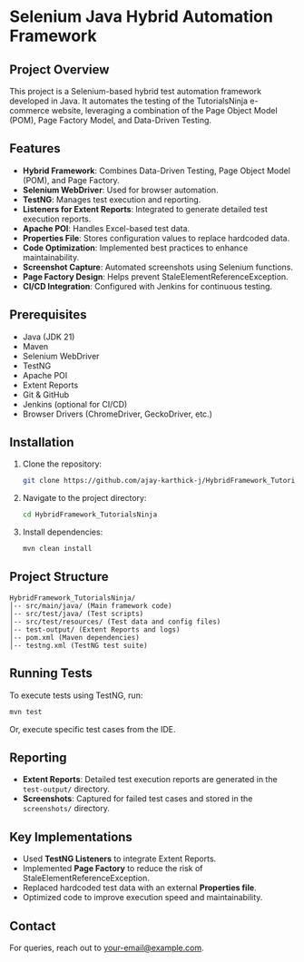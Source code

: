# Selenium Java Hybrid Automation Framework

## Project Overview
This project is a Selenium-based hybrid test automation framework developed in Java. It automates the testing of the TutorialsNinja e-commerce website, leveraging a combination of the Page Object Model (POM), Page Factory Model, and Data-Driven Testing.

## Features
- **Hybrid Framework**: Combines Data-Driven Testing, Page Object Model (POM), and Page Factory.
- **Selenium WebDriver**: Used for browser automation.
- **TestNG**: Manages test execution and reporting.
- **Listeners for Extent Reports**: Integrated to generate detailed test execution reports.
- **Apache POI**: Handles Excel-based test data.
- **Properties File**: Stores configuration values to replace hardcoded data.
- **Code Optimization**: Implemented best practices to enhance maintainability.
- **Screenshot Capture**: Automated screenshots using Selenium functions.
- **Page Factory Design**: Helps prevent StaleElementReferenceException.
- **CI/CD Integration**: Configured with Jenkins for continuous testing.

## Prerequisites
- Java (JDK 21)
- Maven
- Selenium WebDriver
- TestNG
- Apache POI
- Extent Reports
- Git & GitHub
- Jenkins (optional for CI/CD)
- Browser Drivers (ChromeDriver, GeckoDriver, etc.)

## Installation
1. Clone the repository:
   ```sh
   git clone https://github.com/ajay-karthick-j/HybridFramework_TutorialsNinja.git
   ```
2. Navigate to the project directory:
   ```sh
   cd HybridFramework_TutorialsNinja
   ```
3. Install dependencies:
   ```sh
   mvn clean install
   ```

## Project Structure
```
HybridFramework_TutorialsNinja/
│-- src/main/java/ (Main framework code)
│-- src/test/java/ (Test scripts)
│-- src/test/resources/ (Test data and config files)
│-- test-output/ (Extent Reports and logs)
│-- pom.xml (Maven dependencies)
│-- testng.xml (TestNG test suite)
```

## Running Tests
To execute tests using TestNG, run:
```sh
mvn test
```
Or, execute specific test cases from the IDE.

## Reporting
- **Extent Reports**: Detailed test execution reports are generated in the `test-output/` directory.
- **Screenshots**: Captured for failed test cases and stored in the `screenshots/` directory.

## Key Implementations
- Used **TestNG Listeners** to integrate Extent Reports.
- Implemented **Page Factory** to reduce the risk of StaleElementReferenceException.
- Replaced hardcoded test data with an external **Properties file**.
- Optimized code to improve execution speed and maintainability.

## Contact
For queries, reach out to [your-email@example.com](mailto:ajaykarthick.jeyaraman@gmail.com).

